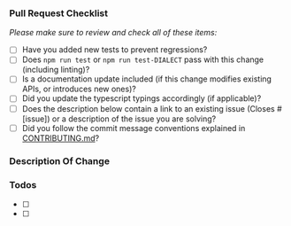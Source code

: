 <!--
Thanks for wanting to fix something on Sequelize - we already love you!
Please fill in the template below.
If unsure about something, just do as best as you're able.

If your PR only contains changes to documentation, you may skip the template below.
-->

### Pull Request Checklist

_Please make sure to review and check all of these items:_

- [ ] Have you added new tests to prevent regressions?
- [ ] Does `npm run test` or `npm run test-DIALECT` pass with this change (including linting)?
- [ ] Is a documentation update included (if this change modifies existing APIs, or introduces new ones)?
- [ ] Did you update the typescript typings accordingly (if applicable)?
- [ ] Does the description below contain a link to an existing issue (Closes #[issue]) or a description of the issue you are solving?
- [ ] Did you follow the commit message conventions explained in [CONTRIBUTING.md](https://github.com/sequelize/sequelize/blob/main/CONTRIBUTING.md)?

<!-- NOTE: these things are not required to open a PR and can be done afterwards / while the PR is open. -->

### Description Of Change

<!-- Please provide a description of the change here. -->

### Todos

- [ ] <!-- feat [...]. -->
- [ ] <!-- test [...]. -->
